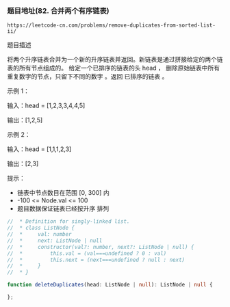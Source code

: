 ### 题目地址(82. 合并两个有序链表)
`https://leetcode-cn.com/problems/remove-duplicates-from-sorted-list-ii/`

题目描述

将两个升序链表合并为一个新的升序链表并返回。新链表是通过拼接给定的两个链表的所有节点组成的。 
给定一个已排序的链表的头 head ， 删除原始链表中所有重复数字的节点，只留下不同的数字 。返回 已排序的链表 。

示例 1：

输入：head = [1,2,3,3,4,4,5]

输出：[1,2,5]

示例 2：

输入：head = [1,1,1,2,3]

输出：[2,3]
 

提示：

- 链表中节点数目在范围 [0, 300] 内
- -100 <= Node.val <= 100
- 题目数据保证链表已经按升序 排列

```ts
//  * Definition for singly-linked list.
//  * class ListNode {
//  *     val: number
//  *     next: ListNode | null
//  *     constructor(val?: number, next?: ListNode | null) {
//  *         this.val = (val===undefined ? 0 : val)
//  *         this.next = (next===undefined ? null : next)
//  *     }
//  * }

function deleteDuplicates(head: ListNode | null): ListNode | null {

};
```